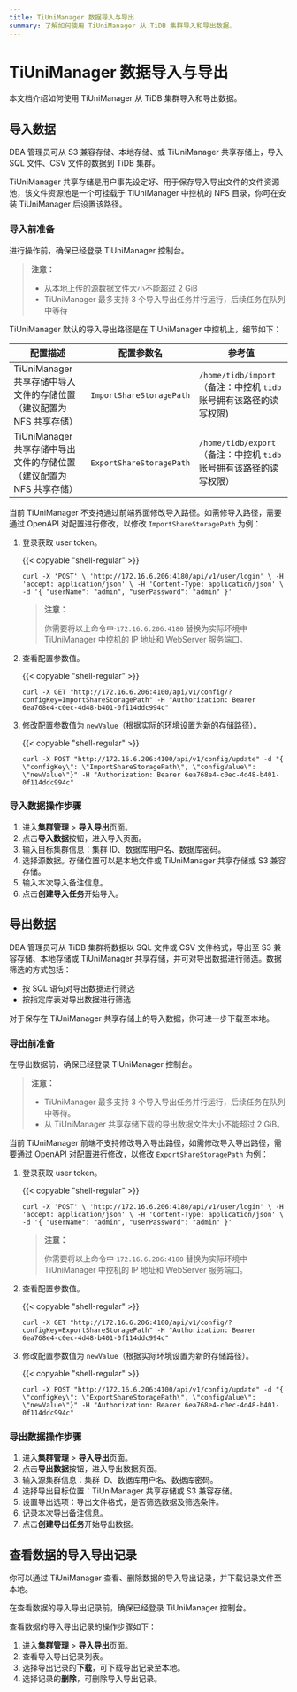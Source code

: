 ```yaml
---
title: TiUniManager 数据导入与导出
summary: 了解如何使用 TiUniManager 从 TiDB 集群导入和导出数据。
---
```


# TiUniManager 数据导入与导出

本文档介绍如何使用 TiUniManager 从 TiDB 集群导入和导出数据。

## 导入数据

DBA 管理员可从 S3 兼容存储、本地存储、或 TiUniManager 共享存储上，导入 SQL 文件、CSV 文件的数据到 TiDB 集群。

TiUniManager 共享存储是用户事先设定好、用于保存导入导出文件的文件资源池，该文件资源池是一个可挂载于 TiUniManager 中控机的 NFS 目录，你可在安装 TiUniManager 后设置该路径。

### 导入前准备

进行操作前，确保已经登录 TiUniManager 控制台。

> **注意：**
>
> - 从本地上传的源数据文件大小不能超过 2 GiB
> - TiUniManager 最多支持 3 个导入导出任务并行运行，后续任务在队列中等待

TiUniManager 默认的导入导出路径是在 TiUniManager 中控机上，细节如下：

| **配置描述**                                                 | **配置参数名**         | **参考值**                                                   |
| ------------------------------------------------------------ | ---------------------- | ------------------------------------------------------------ |
| TiUniManager 共享存储中导入文件的存储位置（建议配置为 NFS 共享存储） | `ImportShareStoragePath` | `/home/tidb/import`（备注：中控机 `tidb` 账号拥有该路径的读写权限) |
| TiUniManager 共享存储中导出文件的存储位置（建议配置为 NFS 共享存储） | `ExportShareStoragePath` | `/home/tidb/export`（备注：中控机 `tidb` 账号拥有该路径的读写权限） |

当前 TiUniManager 不支持通过前端界面修改导入路径。如需修导入路径，需要通过 OpenAPI 对配置进行修改，以修改 `ImportShareStoragePath` 为例：

1. 登录获取 user token。

    {{< copyable "shell-regular" >}}

    ```shell
    curl -X 'POST' \ 'http://172.16.6.206:4180/api/v1/user/login' \ -H 'accept: application/json' \ -H 'Content-Type: application/json' \ -d '{ "userName": "admin", "userPassword": "admin" }'
    ```

    > **注意：**
    >
    > 你需要将以上命令中·`172.16.6.206:4180` 替换为实际环境中 TiUniManager 中控机的 IP 地址和 WebServer 服务端口。

2. 查看配置参数值。

    {{< copyable "shell-regular" >}}

    ```shell
    curl -X GET "http://172.16.6.206:4100/api/v1/config/?configKey=ImportShareStoragePath" -H "Authorization: Bearer 6ea768e4-c0ec-4d48-b401-0f114ddc994c"
    ```

3. 修改配置参数值为 `newValue`（根据实际的环境设置为新的存储路径）。

    {{< copyable "shell-regular" >}}

    ```shell
    curl -X POST "http://172.16.6.206:4100/api/v1/config/update" -d "{ \"configKey\": \"ImportShareStoragePath\", \"configValue\": \"newValue\"}" -H "Authorization: Bearer 6ea768e4-c0ec-4d48-b401-0f114ddc994c"
    ```

### 导入数据操作步骤

1. 进入**集群管理** > **导入导出**页面。
2. 点击**导入数据**按钮，进入导入页面。
3. 输入目标集群信息：集群 ID、数据库用户名、数据库密码。
4. 选择源数据。存储位置可以是本地文件或 TiUniManager 共享存储或 S3 兼容存储。
5. 输入本次导入备注信息。
6. 点击**创建导入任务**开始导入。

## 导出数据

DBA 管理员可从 TiDB 集群将数据以 SQL 文件或 CSV 文件格式，导出至 S3 兼容存储、本地存储或 TiUniManager 共享存储，并可对导出数据进行筛选。数据筛选的方式包括：

* 按 SQL 语句对导出数据进行筛选
* 按指定库表对导出数据进行筛选

对于保存在 TiUniManager 共享存储上的导入数据，你可进一步下载至本地。

### 导出前准备

在导出数据前，确保已经登录 TiUniManager 控制台。

> **注意：**
>
> * TiUniManager 最多支持 3 个导入导出任务并行运行，后续任务在队列中等待。
> * 从 TiUniManager 共享存储下载的导出数据文件大小不能超过 2 GiB。

当前 TiUniManager 前端不支持修改导入导出路径，如需修改导入导出路径，需要通过 OpenAPI 对配置进行修改，以修改 `ExportShareStoragePath` 为例：

1. 登录获取 user token。

    {{< copyable "shell-regular" >}}

    ```shell
    curl -X 'POST' \ 'http://172.16.6.206:4180/api/v1/user/login' \ -H 'accept: application/json' \ -H 'Content-Type: application/json' \ -d '{ "userName": "admin", "userPassword": "admin" }'
    ```

    > **注意：**
    >
    > 你需要将以上命令中·`172.16.6.206:4180` 替换为实际环境中 TiUniManager 中控机的 IP 地址和 WebServer 服务端口。

2. 查看配置参数值。

    {{< copyable "shell-regular" >}}

    ```shell
    curl -X GET "http://172.16.6.206:4100/api/v1/config/?configKey=ExportShareStoragePath" -H "Authorization: Bearer 6ea768e4-c0ec-4d48-b401-0f114ddc994c"
    ```

3. 修改配置参数值为 `newValue`（根据实际环境设置为新的存储路径）。

    {{< copyable "shell-regular" >}}

    ```shell
    curl -X POST "http://172.16.6.206:4100/api/v1/config/update" -d "{ \"configKey\": \"ExportShareStoragePath\", \"configValue\": \"newValue\"}" -H "Authorization: Bearer 6ea768e4-c0ec-4d48-b401-0f114ddc994c"
    ```

### 导出数据操作步骤

1. 进入**集群管理** > **导入导出**页面。
2. 点击**导出数据**按钮，进入导出数据页面。
3. 输入源集群信息：集群 ID、数据库用户名、数据库密码。
4. 选择导出目标位置：TiUniManager 共享存储或 S3 兼容存储。
5. 设置导出选项：导出文件格式，是否筛选数据及筛选条件。
6. 记录本次导出备注信息。
7. 点击**创建导出任务**开始导出数据。

## 查看数据的导入导出记录

你可以通过 TiUniManager 查看、删除数据的导入导出记录，并下载记录文件至本地。

在查看数据的导入导出记录前，确保已经登录 TiUniManager 控制台。

查看数据的导入导出记录的操作步骤如下：

1. 进入**集群管理** > **导入导出**页面。
2. 查看导入导出记录列表。
3. 选择导出记录的**下载**，可下载导出记录至本地。
4. 选择记录的**删除**，可删除导入导出记录。
